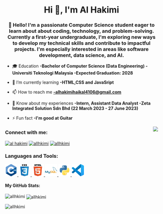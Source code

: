 <h1 align="center">Hi 👋, I'm Al Hakimi</h1>
<h3 align="center">💼 Hello! I'm a passionate Computer Science student eager to learn about about coding, technology, and problem-solving. Currently a first-year undergraduate, I'm exploring new ways to develop my technical skills and contribute to impactful projects. I'm especially interested in areas like software development, data science, and AI.</h3>

- 🎓 Education **-Bachelor of Computer Science (Data Engineering) -Universiti Teknologi Malaysia -Expected Graduation: 2028**

- 🌱 I’m currently learning **-HTML,CSS and JavaSript**

- 📫 How to reach me **-alhakimihaikal4106@gmail.com**

- 📄 Know about my experiences **-Intern, Assistant Data Analyst -Zeta Integrated Solution Sdn Bhd (22 March 2023 - 27 June 2023)**

- ⚡ Fun fact **-I'm good at Guitar**

<img align="right" height="150" src="https://upload.wikimedia.org/wikipedia/en/thumb/c/c7/Chill_guy_original_artwork.jpg/220px-Chill_guy_original_artwork.jpg"  />


<h3 align="left">Connect with me:</h3>
<p align="left">
<a href="https://linkedin.com/in/al hakimi" target="blank"><img align="center" src="https://raw.githubusercontent.com/rahuldkjain/github-profile-readme-generator/master/src/images/icons/Social/linked-in-alt.svg" alt="al hakimi" height="30" width="40" /></a>
<a href="https://instagram.com/allhkimi" target="blank"><img align="center" src="https://raw.githubusercontent.com/rahuldkjain/github-profile-readme-generator/master/src/images/icons/Social/instagram.svg" alt="allhkimi" height="30" width="40" /></a>
<a href="https://discord.gg/allhkimi" target="blank"><img align="center" src="https://raw.githubusercontent.com/rahuldkjain/github-profile-readme-generator/master/src/images/icons/Social/discord.svg" alt="allhkimi" height="30" width="40" /></a>
</p>

<h3 align="left">Languages and Tools:</h3>
<p align="left"> 
    <a href="https://www.w3schools.com/cpp/" target="_blank" rel="noreferrer"> 
        <img src="https://raw.githubusercontent.com/devicons/devicon/master/icons/cplusplus/cplusplus-original.svg" alt="cplusplus" width="40" height="40"/> 
    </a> 
    <a href="https://www.w3schools.com/css/" target="_blank" rel="noreferrer"> 
        <img src="https://raw.githubusercontent.com/devicons/devicon/master/icons/css3/css3-original-wordmark.svg" alt="css3" width="40" height="40"/> 
    </a> 
    <a href="https://www.w3.org/html/" target="_blank" rel="noreferrer"> 
        <img src="https://raw.githubusercontent.com/devicons/devicon/master/icons/html5/html5-original-wordmark.svg" alt="html5" width="40" height="40"/> 
    </a> 
    <a href="https://www.mysql.com/" target="_blank" rel="noreferrer"> 
        <img src="https://raw.githubusercontent.com/devicons/devicon/master/icons/mysql/mysql-original-wordmark.svg" alt="mysql" width="40" height="40"/> 
    </a> 
    <a href="https://www.python.org" target="_blank" rel="noreferrer"> 
        <img src="https://raw.githubusercontent.com/devicons/devicon/master/icons/python/python-original.svg" alt="python" width="40" height="40"/> 
    </a> 
    <a href="https://code.visualstudio.com/" target="_blank" rel="noreferrer"> 
        <img src="https://raw.githubusercontent.com/devicons/devicon/master/icons/vscode/vscode-original.svg" alt="vscode" width="40" height="40"/> 
    </a> 
</p>
<h4 align="left">My GitHub Stats:</h4>
<p><img align="left" src="https://github-readme-stats.vercel.app/api/top-langs?username=allhkimi&show_icons=true&locale=en&layout=compact" alt="allhkimi" /></p>

<p>&nbsp;<img align="center" src="https://github-readme-stats.vercel.app/api?username=allhkimi&show_icons=true&locale=en" alt="allhkimi" /></p>

<p><img align="center" src="https://github-readme-streak-stats.herokuapp.com/?user=allhkimi&" alt="allhkimi" /></p>

